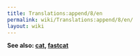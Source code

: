 ```yaml
---
title: Translations:append/8/en
permalink: wiki/Translations:append/8/en/
layout: wiki
---
```


**See also: [cat](cat "wikilink"), [fastcat](cat#fastcat "wikilink")**
